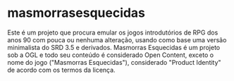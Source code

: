 # masmorrasesquecidas
Este é um projeto que procura emular os jogos introdutórios de RPG dos anos 90 com pouca ou nenhuma alteração, usando como base uma versão minimalista do SRD 3.5 e derivados.
Masmorras Esquecidas é um projeto sob a OGL e todo seu conteúdo é considerado Open Content, exceto o nome do jogo ("Masmorras Esquecidas"), considerado "Product Identity" de acordo com os termos da licença.
